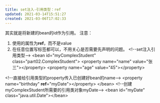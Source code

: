 ```yaml
---
title: set注入-引用类型：ref
updated: 2021-03-14T15:51:27
created: 2021-03-06T17:02:33
---
```


其实就是将新建的bean的id作为引用。
注意：
1.  使用的属性为**ref**，而不是value
2.  在任意位置写标签都可以，不用关心是否需要先声明的问题。
\<!--set注入引用类型--\>
\<bean id="myComplexStudent" class="part02.ComplexStudent"\>
\<property name="name" value="张三"\>\</property\>
\<property name="age" value="45"\>\</property\>

\<!--直接给引用类型的property传入已创建好bean的name--\>
\<property name="birthday" **ref**="myDate"\>\</property\>
\</bean\>
\<!--创建myComplexStudent所需要的引用类对象myDate--\>
\<bean id="myDate" class="java.util.Date"\>\</bean\>

